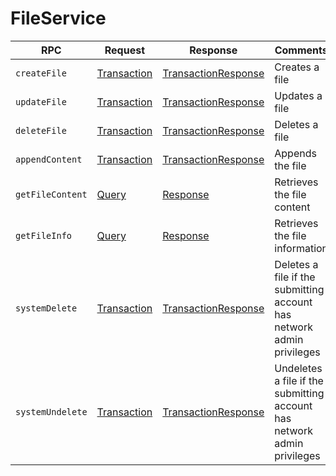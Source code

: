 # FileService

| RPC              | Request                                                    | Response                                                       | Comments                                                                |
| ---------------- | ---------------------------------------------------------- | -------------------------------------------------------------- | ----------------------------------------------------------------------- |
| `createFile`     | [Transaction](../miscellaneous/transaction.md#transaction) | [TransactionResponse](../miscellaneous/transactionresponse.md) | Creates a file                                                          |
| `updateFile`     | [Transaction](../miscellaneous/transaction.md#transaction) | [TransactionResponse](../miscellaneous/transactionresponse.md) | Updates a file                                                          |
| `deleteFile`     | [Transaction](../miscellaneous/transaction.md#transaction) | [TransactionResponse](../miscellaneous/transactionresponse.md) | Deletes a file                                                          |
| `appendContent`  | [Transaction](../miscellaneous/transaction.md#transaction) | [TransactionResponse](../miscellaneous/transactionresponse.md) | Appends the file                                                        |
| `getFileContent` | [Query](../miscellaneous/query.md#query)                   | [Response](../miscellaneous/response.md)                       | Retrieves the file content                                              |
| `getFileInfo`    | [Query](../miscellaneous/query.md#query)                   | [Response](../miscellaneous/response.md)                       | Retrieves the file information                                          |
| `systemDelete`   | [Transaction](../miscellaneous/transaction.md#transaction) | [TransactionResponse](../miscellaneous/transactionresponse.md) | Deletes a file if the submitting account has network admin privileges   |
| `systemUndelete` | [Transaction](../miscellaneous/transaction.md#transaction) | [TransactionResponse](../miscellaneous/transactionresponse.md) | Undeletes a file if the submitting account has network admin privileges |
